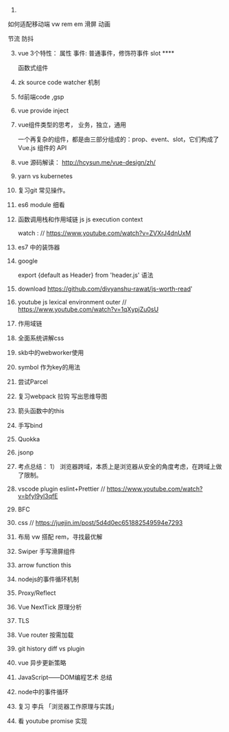 1. 

 如何适配移动端  vw rem em
 滑屏
 动画

 节流 防抖


3. vue 3个特性：
        属性
        事件: 普通事件，修饰符事件
        slot ****

    函数式组件

4. zk source code watcher 机制

5. fd前端code ,gsp

6. vue provide inject

7. vue组件类型的思考， 业务，独立，通用

    一个再复杂的组件，都是由三部分组成的：prop、event、slot，它们构成了 Vue.js 组件的 API


8. vue 源码解读： http://hcysun.me/vue-design/zh/


9. yarn vs kubernetes

10. 复习git 常见操作。

11. es6 module 细看

12. 函数调用栈和作用域链 js
    js execution context

    watch : // https://www.youtube.com/watch?v=ZVXrJ4dnUxM

13. es7 中的装饰器

14. google

    export {default as Header} from 'header.js'  语法

15. download   <speaking javascript> https://github.com/divyanshu-rawat/js-worth-read'

16. youtube js lexical environment outer // https://www.youtube.com/watch?v=1qXypjZu0sU

17. 作用域链

18. 全面系统讲解css

19. skb中的webworker使用

20. symbol 作为key的用法

21. 尝试Parcel

22. 复习webpack 拉钩 写出思维导图

23. 箭头函数中的this

24. 手写bind

25. ​​​​Quokka

26. jsonp

27. 考点总结：
    1） 浏览器跨域，本质上是浏览器从安全的角度考虑，在跨域上做了限制。



28. vscode plugin eslint+Prettier
// https://www.youtube.com/watch?v=bfyI9yl3qfE

29. BFC 

30. css //  https://juejin.im/post/5d4d0ec651882549594e7293

31. 布局  vw 搭配 rem，寻找最优解

32. Swiper  手写滑屏组件

33. arrow function this

34. nodejs的事件循环机制

35. Proxy/Reflect

36. Vue NextTick 原理分析

37. TLS

38. Vue router 按需加载

39. git history diff vs plugin

40. vue 异步更新策略 

41. JavaScript——DOM编程艺术 总结

42. node中的事件循环

43. 复习 李兵 「浏览器工作原理与实践」

44. 看 youtube promise 实现

